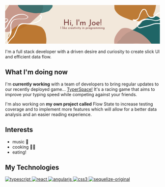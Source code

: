 <img src='banner.png'>

I'm a full stack developer with a driven desire and curiosity to create slick UI and efficient data flow. 

## What I'm doing now
I'm **currently working** with a team of developers to bring regular updates to our recently deployed game... <a href='https://typerspace-game.herokuapp.com/'>TyperSpace!</a> It's a racing game that aims to improve your typing speed while competing against your friends.

I'm also working on **my own project called** Flow State to increase testing coverage and to implement more features which will allow for a better data analysis and an easier reading experience.

## Interests
- music 🎹
- cooking 👨‍🍳
- eating! 

## My Technologies
<a href='https://www.typescriptlang.org/' target='_blank'> <img src='https://icongr.am/devicon/typescript-original.svg?size=128&color=currentColor' alt='typescript' width='40' height='40'/></a><a href='https://reactjs.org/' target='_blank'> <img src='https://icongr.am/devicon/react-original.svg?size=128&color=currentColor' alt='react' width='40' height='40'/></a><a href='https://angular.io' target='_blank'> <img src='https://icongr.am/devicon/angularjs-original.svg?size=128&color=currentColor' alt='angularjs' width='40' height='40'/> </a><a href='https://graphql.github.io/' target='_blank'> <img src='https://user-images.githubusercontent.com/25126281/102015838-d4678280-3d55-11eb-81d2-cd2a79ea3a82.png' alt='css3' width='40' height='40'/></a><a href='https://www.postgresql.org' target='_blank'> <img src='https://icongr.am/devicon/postgresql-original-wordmark.svg?size=128&color=ffffff' alt='sequelize-original' width='40' height='40'/></a>
